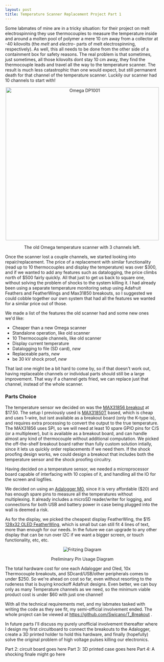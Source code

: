 ```yaml
---
layout: post
title: Temperature Scanner Replacement Project Part 1
---
```



Some labmates of mine are in a tricky situation: for their project on melt electrospinning they use thermocouples to measure the temperature inside and around a molten pool of polymer a mere 10 cm away from a collector at -40 kilovolts (the *melt* and *electro-* parts of melt electrospinning, respectively). As well, this all needs to be done from the other side of a containment box for safety reasons. The real problem is that sometimes, just sometimes, all those kilovolts dont stay 10 cm away, they find the thermocouple leads and travel all the way to the temperature scanner. The result is much less catastrophic than one would expect, but still permanent death for that channel of the temperature scanner. Luckily our scanner had 10 channels to start with!


<p align="center">
  <img src="{{site.baseurl}}/images/T_breakout/Omega_dp1001.jpg" alt="Omega DP1001" align="center" width="500"/>
  <p align="center"> The old Omega temperature scanner with 3 channels left. </p>
</p>


Once the scanner lost a couple channels, we started looking into repair/replacement. The price of a replacement with similar functionality (read up to 10 thermocouples and display the temperature) was over $300, and if we wanted to add any features such as datalogging, the price climbs north of $500 fairly quickly. All that just to get us back to square one, without solving the problem of shocks to the system killing it. I had already been using a separate temperature monitoring setup using Adafruit Feathers and FeatherWings and Max31850 breakouts, so I suggested we could cobble together our own system that had all the features we wanted for a similar price out of those. 

We made a list of the features the old scanner had and some new ones we'd like:

* Cheaper than a new Omega scanner
* Standalone operation, like old scanner
* 10 Thermocouple channels, like old scanner
* Display current temperature
* Datalogging to file (SD card), *new* 
* Replaceable parts, *new* 
* be 30 kV shock proof, *new*

That last one might be a bit hard to come by, so if that doesn't work out, having replaceable channels or individual parts should still be a large improvement. That way if a channel gets fried, we can replace just that channel, instead of the whole scanner.

### Parts Choice

The temperature sensor we decided on was the [MAX31856 breakout](https://www.adafruit.com/product/3263) at $17.50. The setup I previously used is [MAX31850T](https://cdn-shop.adafruit.com/datasheets/MAX31850-MAX31851.pdf) based, which is cheap and uses 1-wire, but isnt available as a breakout board (only the K-type is), and requires extra processing to convert the output to the true temperature. The MAX31856 uses SPI, so we will need at least 10 spare GPIO pins for C/S (or a multiplexer), but is available as a breakout board, and can handle almost any kind of thermocouple without additional computation. We picked the off-the-shelf breakout board rather than fully custom solution intially, since it lets us quickly order replacements if we need them. If the shock proofing design works, we could design a breakout that includes both the temperature sensor and the shock proofing circuitry.

Having decided on a temperature sensor, we needed a microprocessor board capable of interfacing with 10 copies of it, and handling all the IO for the screen and logfiles. 

We decided on using an [Adalogger M0](https://www.adafruit.com/product/2796), since it is very affordable ($20) and has enough spare pins to measure all the temperatures without multiplexing. It already includes a microSD reader/writer for logging, and connections for both USB and battery power in case being plugged into the wall is deemed a risk. 

As for the display, we picked the cheapest display FeatherWing, the $15 [128x32 OLED FeatherWing](https://www.adafruit.com/product/2900), which is small but can still fit 4 lines of text, more than enough for our needs. In the future we can upgrade to any other display that can be run over I2C if we want a bigger screen, or touch functionality, etc, etc.


<p align="center">
  <img src="{{site.baseurl}}/images/T_breakout/T_breakout_Fritzing_bb.png" alt="Fritzing Diagram" />
  <p align="center"> Preliminary Pin Usage Diagram </p>
</p>

The total hardware cost for one each Adalogger and Oled, 10x Thermocouple breakouts, and SDcard/USB/other peripherals comes to under $250. So we're ahead on cost so far, even without resorting to the rudeness that is buying knockoff Adafruit designs. Even better, we can buy only as many Temperature channels as we need, so the minimum viable product cost is under $60 with just one channel!

With all the technical requirements met, and my labmates tasked with writing the code as they see fit, my semi-official involvement ended. The whole project can be viewed at https://github.com/Swicano/T_Breakout .

In future parts I'll discuss my purely unofficial involvement thereafter where I design my first circuitboard to connect the breakouts to the Adalogger, create a 3D printed holder to hold this hardware, and finally (hopefully) solve the original problem of high voltage pulses killing our electronics.

Part 2: circuit board goes here
Part 3: 3D printed case goes here
Part 4: A shocking finale might go here
